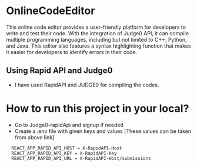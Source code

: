 # OnlineCodeEditor

This online code editor provides a user-friendly platform for developers to write and test their code. With the integration of Judge0 API, it can compile multiple programming languages, including but not limited to C++, Python, and Java. This editor also features a syntax highlighting function that makes it easier for developers to identify errors in their code.
## Using Rapid API and Judge0 
- I have used RapidAPI and JUDGE0 for compiling the codes.


# How to run this project in your local?
<ul>
<li>
Go to Judge0-rapidApi and signup if needed</li>
<li>
Create a .env file with given keys and values [These values can be taken from above link]</li>
</ul>

```env
  REACT_APP_RAPID_API_HOST = X-RapidAPI-Host
  REACT_APP_RAPID_API_KEY = X-RapidAPI-Key
  REACT_APP_RAPID_API_URL = X-RapidAPI-Host/submissions
```

